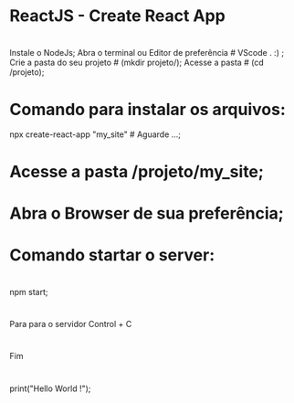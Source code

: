 # ReactJS - Create React App
# 
 Instale o NodeJs;
 Abra o terminal ou Editor de preferência # VScode . :) ;
 Crie a pasta do seu projeto # (mkdir projeto/);
 Acesse a pasta # (cd /projeto);

# Comando para instalar os arquivos:
npx create-react-app "my_site" # Aguarde ...;

# Acesse a pasta /projeto/my_site;
# Abra o Browser de sua preferência; 

# Comando startar o server:
#
npm start;
#
Para para o servidor Control + C
#
#
#
Fim
#
#
print("Hello World !");
